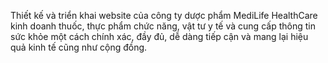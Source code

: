 Thiết kế và triển khai website của công ty dược phẩm MediLife HealthCare kinh doanh thuốc, thực phẩm chức năng, vật tư y tế và cung cấp thông tin sức khỏe một cách chính xác, đầy đủ, dễ dàng tiếp cận và mang lại hiệu quả kinh tế cũng như cộng đồng.